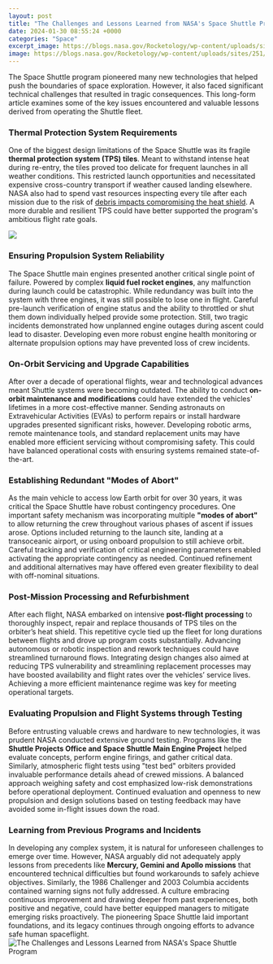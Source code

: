 ```yaml
---
layout: post
title: "The Challenges and Lessons Learned from NASA's Space Shuttle Program"
date: 2024-01-30 08:55:24 +0000
categories: "Space"
excerpt_image: https://blogs.nasa.gov/Rocketology/wp-content/uploads/sites/251/2015/09/573098main_landing_full.jpg
image: https://blogs.nasa.gov/Rocketology/wp-content/uploads/sites/251/2015/09/573098main_landing_full.jpg
---
```


The Space Shuttle program pioneered many new technologies that helped push the boundaries of space exploration. However, it also faced significant technical challenges that resulted in tragic consequences. This long-form article examines some of the key issues encountered and valuable lessons derived from operating the Shuttle fleet.
### Thermal Protection System Requirements
One of the biggest design limitations of the Space Shuttle was its fragile **thermal protection system (TPS) tiles**. Meant to withstand intense heat during re-entry, the tiles proved too delicate for frequent launches in all weather conditions. This restricted launch opportunities and necessitated expensive cross-country transport if weather caused landing elsewhere. NASA also had to spend vast resources inspecting every tile after each mission due to the risk of [debris impacts compromising the heat shield](https://store.fi.io.vn/womens-custom-proud-football-grandma-number-60-personalized-women-v-neck-t-shirt/men&). A more durable and resilient TPS could have better supported the program's ambitious flight rate goals.

![](https://www.universetoday.com/wp-content/uploads/2013/02/enterprise-580x390.jpg)
### Ensuring Propulsion System Reliability  
The Space Shuttle main engines presented another critical single point of failure. Powered by complex **liquid fuel rocket engines**, any malfunction during launch could be catastrophic. While redundancy was built into the system with three engines, it was still possible to lose one in flight. Careful pre-launch verification of engine status and the ability to throttled or shut them down individually helped provide some protection. Still, two tragic incidents demonstrated how unplanned engine outages during ascent could lead to disaster. Developing even more robust engine health monitoring or alternate propulsion options may have prevented loss of crew incidents.
### On-Orbit Servicing and Upgrade Capabilities
After over a decade of operational flights, wear and technological advances meant Shuttle systems were becoming outdated. The ability to conduct **on-orbit maintenance and modifications** could have extended the vehicles' lifetimes in a more cost-effective manner. Sending astronauts on Extravehicular Activities (EVAs) to perform repairs or install hardware upgrades presented significant risks, however. Developing robotic arms, remote maintenance tools, and standard replacement units may have enabled more efficient servicing without compromising safety. This could have balanced operational costs with ensuring systems remained state-of-the-art.
### Establishing Redundant "Modes of Abort"  
As the main vehicle to access low Earth orbit for over 30 years, it was critical the Space Shuttle have robust contingency procedures. One important safety mechanism was incorporating multiple **"modes of abort"** to allow returning the crew throughout various phases of ascent if issues arose. Options included returning to the launch site, landing at a transoceanic airport, or using onboard propulsion to still achieve orbit. Careful tracking and verification of critical engineering parameters enabled activating the appropriate contingency as needed. Continued refinement and additional alternatives may have offered even greater flexibility to deal with off-nominal situations.
### Post-Mission Processing and Refurbishment 
After each flight, NASA embarked on intensive **post-flight processing** to thoroughly inspect, repair and replace thousands of TPS tiles on the orbiter’s heat shield. This repetitive cycle tied up the fleet for long durations between flights and drove up program costs substantially. Advancing autonomous or robotic inspection and rework techniques could have streamlined turnaround flows. Integrating design changes also aimed at reducing TPS vulnerability and streamlining replacement processes may have boosted availability and flight rates over the vehicles’ service lives. Achieving a more efficient maintenance regime was key for meeting operational targets.
### Evaluating Propulsion and Flight Systems through Testing
Before entrusting valuable crews and hardware to new technologies, it was prudent NASA conducted extensive ground testing. Programs like the **Shuttle Projects Office and Space Shuttle Main Engine Project** helped evaluate concepts, perform engine firings, and gather critical data. Similarly, atmospheric flight tests using "test bed" orbiters provided invaluable performance details ahead of crewed missions. A balanced approach weighing safety and cost emphasized low-risk demonstrations before operational deployment. Continued evaluation and openness to new propulsion and design solutions based on testing feedback may have avoided some in-flight issues down the road.
### Learning from Previous Programs and Incidents   
In developing any complex system, it is natural for unforeseen challenges to emerge over time. However, NASA arguably did not adequately apply lessons from precedents like **Mercury, Gemini and Apollo missions** that encountered technical difficulties but found workarounds to safely achieve objectives. Similarly, the 1986 Challenger and 2003 Columbia accidents contained warning signs not fully addressed. A culture embracing continuous improvement and drawing deeper from past experiences, both positive and negative, could have better equipped managers to mitigate emerging risks proactively. The pioneering Space Shuttle laid important foundations, and its legacy continues through ongoing efforts to advance safe human spaceflight.
![The Challenges and Lessons Learned from NASA's Space Shuttle Program](https://blogs.nasa.gov/Rocketology/wp-content/uploads/sites/251/2015/09/573098main_landing_full.jpg)